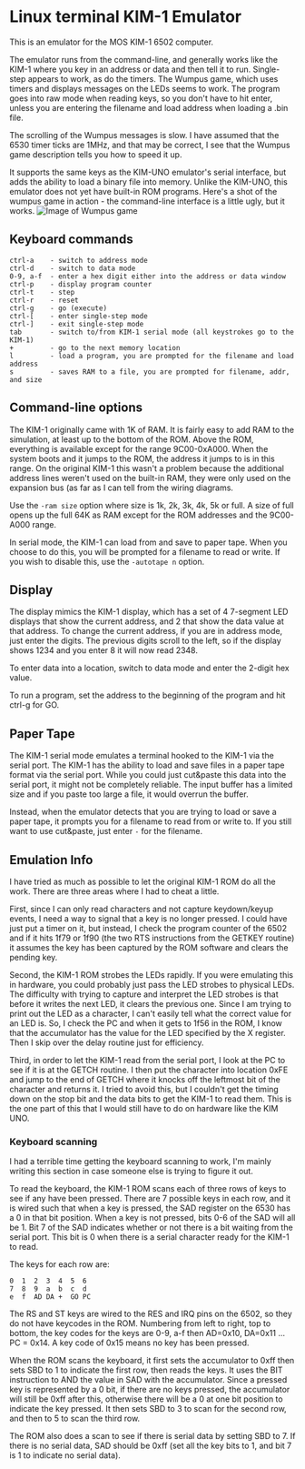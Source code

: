 # Linux terminal KIM-1 Emulator

This is an emulator for the MOS KIM-1 6502 computer.

The emulator runs from the command-line, and generally works like
the KIM-1 where you key in an address or data and then tell it to run.
Single-step appears to work, as do the timers. The Wumpus game, which
uses timers and displays messages on the LEDs seems to work. The
program goes into raw mode when reading keys, so you don't have to
hit enter, unless you are entering the filename and load address
when loading a .bin file.

The scrolling of the Wumpus messages is slow. I have assumed that the
6530 timer ticks are 1MHz, and that may be correct, I see that the
Wumpus game description tells you how to speed it up.

It supports the same keys as the KIM-UNO emulator's serial interface,
but adds the ability to load a binary file into memory. Unlike the
KIM-UNO, this emulator does not yet have built-in ROM programs.
Here's a shot of the wumpus game in action - the command-line interface
is a little ugly, but it works.
![Image of Wumpus game](https://github.com/wutka/kim1-emulator/blob/master/img/wumpus.png)

## Keyboard commands

    ctrl-a    - switch to address mode
    ctrl-d    - switch to data mode
    0-9, a-f  - enter a hex digit either into the address or data window
    ctrl-p    - display program counter
    ctrl-t    - step
    ctrl-r    - reset
    ctrl-g    - go (execute)
    ctrl-[    - enter single-step mode
    ctrl-]    - exit single-step mode
    tab       - switch to/from KIM-1 serial mode (all keystrokes go to the KIM-1)
    +         - go to the next memory location
    l         - load a program, you are prompted for the filename and load address
    s         - saves RAM to a file, you are prompted for filename, addr, and size

## Command-line options
The KIM-1 originally came with 1K of RAM. It is fairly easy to add RAM to the
simulation, at least up to the bottom of the ROM. Above the ROM, everything is
available except for the range 9C00-0xA000. When the system boots and it jumps
to the ROM, the address it jumps to is in this range. On the original KIM-1 this
wasn't a problem because the additional address lines weren't used on the built-in
RAM, they were only used on the expansion bus (as far as I can tell from the
wiring diagrams.

Use the `-ram size` option where size is 1k, 2k, 3k, 4k, 5k or full.
A size of full opens up the full 64K as RAM except for the ROM addresses and the
9C00-A000 range.

In serial mode, the KIM-1 can load from and save to paper tape. When you choose
to do this, you will be prompted for a filename to read or write. If you wish to
disable this, use the `-autotape n` option.


## Display
The display mimics the KIM-1 display, which has a set of 4 7-segment LED
displays that show the current address, and 2 that show the data value
at that address. To change the current address, if you are in address
mode, just enter the digits. The previous digits scroll to the left, so
if the display shows 1234 and you enter 8 it will now read 2348.

To enter data into a location, switch to data mode and enter the 2-digit
hex value.

To run a program, set the address to the beginning of the program and
hit ctrl-g for GO.

## Paper Tape
The KIM-1 serial mode emulates a terminal hooked to the KIM-1 via the
serial port. The KIM-1 has the ability to load and save files in a
paper tape format via the serial port. While you could just cut&paste
this data into the serial port, it might not be completely reliable.
The input buffer has a limited size and if you paste too large a file,
it would overrun the buffer.

Instead, when the emulator detects that you are trying to load or save
a paper tape, it prompts you for a filename to read from or write to.
If you still want to use cut&paste, just enter `-` for the filename.

## Emulation Info
I have tried as much as possible to let the original KIM-1 ROM do all
the work. There are three areas where I had to cheat a little.

First, since I can only read characters and not capture keydown/keyup
events, I need a way to signal that a key is no longer pressed. I could
have just put a timer on it, but instead, I check the program counter
of the 6502 and if it hits 1f79 or 1f90 (the two RTS instructions from
the GETKEY routine) it assumes the key has been captured by the ROM
software and clears the pending key.

Second, the KIM-1 ROM strobes the LEDs rapidly. If you were emulating
this in hardware, you could probably just pass the LED strobes to
physical LEDs. The difficulty with trying to capture and interpret
the LED strobes is that before it writes the next LED, it clears the
previous one. Since I am trying to print out the LED as a character,
I can't easily tell what the correct value for an LED is. So,
I check the PC and when it gets to 1f56 in the ROM, I know that the
accumulator has the value for the LED specified by the X register.
Then I skip over the delay routine just for efficiency.

Third, in order to let the KIM-1 read from the serial port, I look at the
PC to see if it is at the GETCH routine. I then put the character into
location 0xFE and jump to the end of GETCH where it knocks off the leftmost
bit of the character and returns it. I tried to avoid this, but I couldn't
get the timing down on the stop bit and the data bits to get the KIM-1 to
read them. This is the one part of this that I would still have to do
on hardware like the KIM UNO.

### Keyboard scanning
I had a terrible time getting the keyboard scanning to work, I'm
mainly writing this section in case someone else is trying to figure
it out.

To read the keyboard, the KIM-1 ROM scans each of three rows of keys
to see if any have been pressed. There are 7 possible keys in each
row, and it is wired such that when a key is pressed, the SAD
register on the 6530 has a 0 in that bit position. When a key is
not pressed, bits 0-6 of the SAD will all be 1. Bit 7 of the SAD
indicates whether or not there is a bit waiting from the serial
port. This bit is 0 when there is a serial character ready for the
KIM-1 to read.

The keys for each row are:

    0  1  2  3  4  5  6
    7  8  9  a  b  c  d
    e  f  AD DA +  GO PC

The RS and ST keys are wired to the RES and IRQ pins on the 6502, so
they do not have keycodes in the ROM. Numbering from left to right,
top to bottom, the key codes for the keys are 0-9, a-f then AD=0x10,
DA=0x11 ... PC = 0x14. A key code of 0x15 means no key has been
pressed.

When the ROM scans the keyboard, it first sets the accumulator to 0xff
then sets SBD to 1 to indicate the first row, then reads the keys. 
It uses the BIT instruction to AND the value in SAD with the
accumulator. Since a pressed key is represented by a 0 bit, if there
are no keys pressed, the accumulator will still be 0xff after this,
otherwise there will be a 0 at one bit position to indicate the
key pressed. It then sets SBD to 3 to scan for the second row, and then
to 5 to scan the third row.

The ROM also does a scan to see if there is serial data by setting
SBD to 7. If there is no serial data, SAD should be 0xff (set all
the key bits to 1, and bit 7 is 1 to indicate no serial data).


